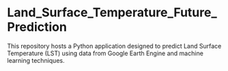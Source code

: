 # Land_Surface_Temperature_Future_Prediction
This repository hosts a Python application designed to predict Land Surface Temperature (LST) using data from Google Earth Engine and machine learning techniques.
